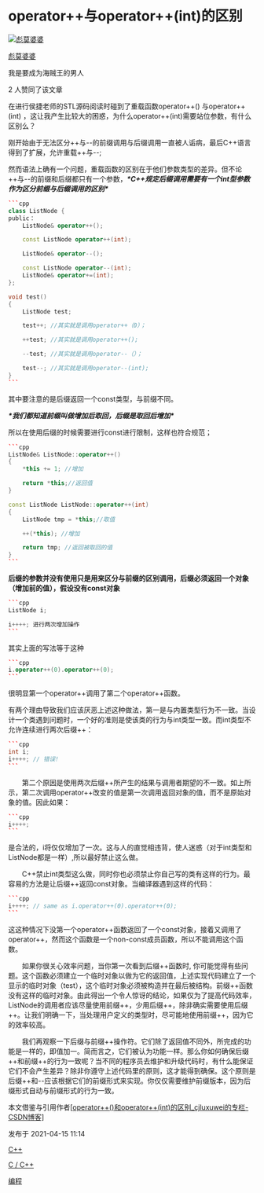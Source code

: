 # operator++与operator++(int)的区别

[![彪莫婆婆](https://picx.zhimg.com/v2-614172245a20b9858588a065c35e47fc_l.jpg?source=32738c0c)](https://www.zhihu.com/people/biao-mo-po-po)

[彪莫婆婆](https://www.zhihu.com/people/biao-mo-po-po)

我是要成为海贼王的男人

2 人赞同了该文章

在进行侯捷老师的STL源码阅读时碰到了重载函数operator++() 与operator++(int) ，这让我产生比较大的困惑，为什么operator++(int)需要站位参数，有什么区别么？

刚开始由于无法区分++与--的前缀调用与后缀调用一直被人诟病，最后C++语言得到了扩展，允许重载++与--;



然而语法上确有一个问题，重载函数的区别在于他们参数类型的差异。但不论++与--的前缀和后缀都只有一个参数，***\*C++规定后缀调用需要有一个int型参数作为区分前缀与后缀调用的区别\****

~~~cpp
```cpp
class ListNode {
public：
	ListNode& operator++();

	const ListNode operator++(int);

	ListNode& operator--();

	const ListNode operator--(int);
	ListNode& operator+=(int);
};

void test()
{
	ListNode test;

	test++; //其实就是调用operator++（0）；

	++test; //其实就是调用operator++();

	--test; //其实就是调用operator--（）；

	test--; //其实就是调用operator--(int);
}
```
~~~



其中要注意的是后缀返回一个const类型，与前缀不同。



***\*我们都知道前缀叫做增加后取回，后缀是取回后增加\****

所以在使用后缀的时候需要进行const进行限制，这样也符合规范；



~~~cpp
```cpp
ListNode& ListNode::operator++()
{
	*this += 1; //增加

	return *this;//返回值
}

const ListNode ListNode::operator++(int)
{
	ListNode tmp = *this;//取值

	++(*this); //增加

	return tmp; //返回被取回的值
}
```
~~~



**后缀的参数并没有使用只是用来区分与前缀的区别调用，后缀必须返回一个对象（增加前的值），假设没有const对象**



~~~cpp
```cpp
ListNode i;

i++++; 进行两次增加操作
```
~~~



其实上面的写法等于这种

~~~cpp
```cpp
i.operator++(0).operator++(0);
```
~~~



很明显第一个operator++调用了第二个operator++函数。



有两个理由导致我们应该厌恶上述这种做法，第一是与内置类型行为不一致。当设计一个类遇到问题时，一个好的准则是使该类的行为与int类型一致。而int类型不允许连续进行两次后缀++：



~~~cpp
```cpp
int i;
i++++; // 错误!
```
~~~



　　第二个原因是使用两次后缀++所产生的结果与调用者期望的不一致。如上所示，第二次调用operator++改变的值是第一次调用返回对象的值，而不是原始对象的值。因此如果：



~~~cpp
```cpp
i++++;
```
~~~



是合法的，i将仅仅增加了一次。这与人的直觉相违背，使人迷惑（对于int类型和ListNode都是一样）,所以最好禁止这么做。



　　C++禁止int类型这么做，同时你也必须禁止你自己写的类有这样的行为。最容易的方法是让后缀++返回const对象。当编译器遇到这样的代码：



~~~cpp
```cpp
i++++; // same as i.operator++(0).operator++(0);
```
~~~



这这种情况下没第一个operator++函数返回了一个const对象，接着又调用了operator++，然而这个函数是一个non-const成员函数，所以不能调用这个函数。





　　如果你很关心效率问题，当你第一次看到后缀++函数时, 你可能觉得有些问题。这个函数必须建立一个临时对象以做为它的返回值，上述实现代码建立了一个显示的临时对象（test），这个临时对象必须被构造并在最后被结构。前缀++函数没有这样的临时对象。由此得出一个令人惊讶的结论，如果仅为了提高代码效率，ListNode的调用者应该尽量使用前缀++，少用后缀++，除非确实需要使用后缀++。让我们明确一下，当处理用户定义的类型时，尽可能地使用前缀++，因为它的效率较高。



　　我们再观察一下后缀与前缀++操作符。它们除了返回值不同外，所完成的功能是一样的，即值加一。简而言之，它们被认为功能一样。那么你如何确保后缀++和前缀++的行为一致呢？当不同的程序员去维护和升级代码时，有什么能保证它们不会产生差异？除非你遵守上述代码里的原则，这才能得到确保。这个原则是后缀++和--应该根据它们的前缀形式来实现。你仅仅需要维护前缀版本，因为后缀形式自动与前缀形式的行为一致。





本文借鉴与引用作者[[operator++()和operator++(int)的区别_cjluxuwei的专栏-CSDN博客\]](https://blog.csdn.net/cjluxuwei/article/details/41810867%3Futm_medium%3Ddistribute.pc_relevant.none-task-blog-baidujs_title-1%26spm%3D1001.2101.3001.4242)



发布于 2021-04-15 11:14

[C++](https://www.zhihu.com/topic/19584970)

[C / C++](https://www.zhihu.com/topic/19601705)

[编程](https://www.zhihu.com/topic/19554298)